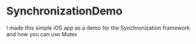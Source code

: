 # SynchronizationDemo
I made this simple iOS app as a demo for the Synchronization framework and how you can use Mutex
